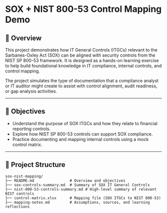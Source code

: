 # SOX + NIST 800-53 Control Mapping Demo

## 📌 Overview

This project demonstrates how IT General Controls (ITGCs) relevant to the Sarbanes-Oxley Act (SOX) can be aligned with security controls from the NIST SP 800-53 framework. It is designed as a hands-on learning exercise to help build foundational knowledge in IT compliance, internal controls, and control mapping.

The project simulates the type of documentation that a compliance analyst or IT auditor might create to assist with control alignment, audit readiness, or gap analysis activities.

---

## 🎯 Objectives

- Understand the purpose of SOX ITGCs and how they relate to financial reporting controls.
- Explore how NIST SP 800-53 controls can support SOX compliance.
- Practice documenting and mapping internal controls using a mock control matrix.

---

## 📂 Project Structure

```plaintext
sox-nist-mapping/
├── README.md                # Overview and objectives
├── sox-controls-summary.md  # Summary of SOX IT General Controls
├── nist-800-53-controls-summary.md # High-level summary of relevant NIST controls
├── control-matrix.xlsx      # Mapping file (SOX ITGCs to NIST 800-53)
├── mapping-notes.md         # Assumptions, sources, and learning reflections
